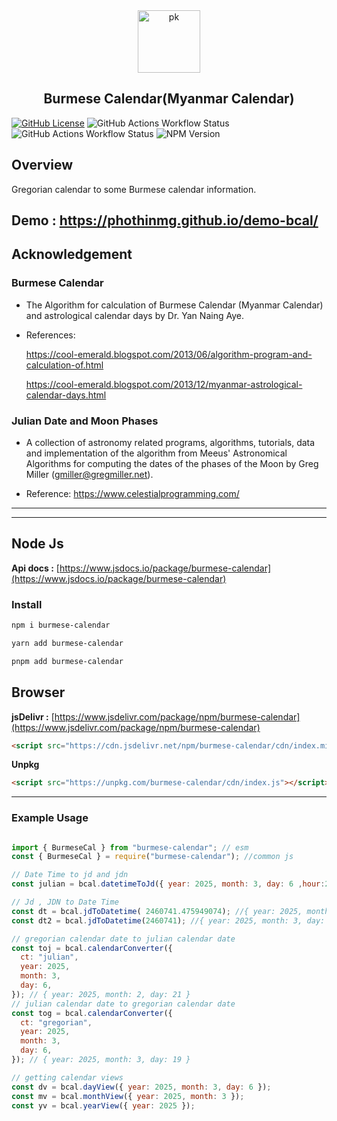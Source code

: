 <div align="center">
    <img src="https://upload.wikimedia.org/wikipedia/commons/a/a5/Peacock_symbol_Burma.svg" width="100" height="100" alt="pk">
    <h2>Burmese Calendar(Myanmar Calendar)</h2>
</div>

[![GitHub License](https://img.shields.io/github/license/phothinmg/burmese-calendar)](https://github.com/phothinmg/burmese-calendar/blob/main/LICENSE)
![GitHub Actions Workflow Status](https://img.shields.io/github/actions/workflow/status/phothinmg/burmese-calendar/.github%2Fworkflows%2Fnpm-publish.yaml)
![GitHub Actions Workflow Status](https://img.shields.io/github/actions/workflow/status/phothinmg/burmese-calendar/.github%2Fworkflows%2Fcmake-multi-platform.yml)
![NPM Version](https://img.shields.io/npm/v/burmese-calendar)


## Overview

Gregorian calendar to some Burmese calendar information.

**Demo :** https://phothinmg.github.io/demo-bcal/
---

## Acknowledgement

### Burmese Calendar

- The Algorithm for calculation of Burmese Calendar (Myanmar Calendar) and astrological calendar days by Dr. Yan Naing Aye.

- References: 

  https://cool-emerald.blogspot.com/2013/06/algorithm-program-and-calculation-of.html

  https://cool-emerald.blogspot.com/2013/12/myanmar-astrological-calendar-days.html

### Julian Date and Moon Phases

- A collection of astronomy related programs, algorithms, tutorials, data and implementation of the algorithm from Meeus' Astronomical Algorithms for computing the dates of the phases of the Moon by Greg Miller (gmiller@gregmiller.net).

- Reference: https://www.celestialprogramming.com/

---


---

## Node Js

**Api docs :**  [https://www.jsdocs.io/package/burmese-calendar](https://www.jsdocs.io/package/burmese-calendar)

### Install

```bash
npm i burmese-calendar
```

```bash
yarn add burmese-calendar
```

```bash
pnpm add burmese-calendar
```

## Browser

**jsDelivr :** [https://www.jsdelivr.com/package/npm/burmese-calendar](https://www.jsdelivr.com/package/npm/burmese-calendar)

```html
<script src="https://cdn.jsdelivr.net/npm/burmese-calendar/cdn/index.min.js"></script>
```

**Unpkg**

```html
<script src="https://unpkg.com/burmese-calendar/cdn/index.js"></script>
```

---





### Example Usage

```js

import { BurmeseCal } from "burmese-calendar"; // esm
const { BurmeseCal } = require("burmese-calendar"); //common js

// Date Time to jd and jdn
const julian = bcal.datetimeToJd({ year: 2025, month: 3, day: 6 ,hour:23,minutes:25,seconds:22}); // { jd: 2460741.475949074, jdn: 2460741 }

// Jd , JDN to Date Time
const dt = bcal.jdToDatetime( 2460741.475949074); //{ year: 2025, month: 3, day: 6, hour: 23, minutes: 25, seconds: 22 }
const dt2 = bcal.jdToDatetime(2460741); //{ year: 2025, month: 3, day: 6, hour: 12, minutes: 0, seconds: 0 }

// gregorian calendar date to julian calendar date
const toj = bcal.calendarConverter({
  ct: "julian",
  year: 2025,
  month: 3,
  day: 6,
}); // { year: 2025, month: 2, day: 21 }
// julian calendar date to gregorian calendar date
const tog = bcal.calendarConverter({
  ct: "gregorian",
  year: 2025,
  month: 3,
  day: 6,
}); // { year: 2025, month: 3, day: 19 }

// getting calendar views
const dv = bcal.dayView({ year: 2025, month: 3, day: 6 });
const mv = bcal.monthView({ year: 2025, month: 3 });
const yv = bcal.yearView({ year: 2025 });

```


    